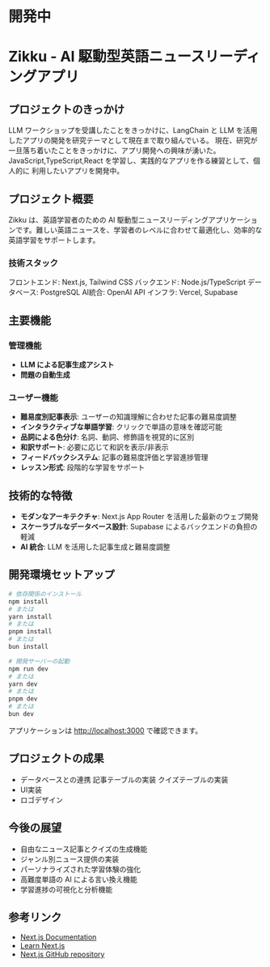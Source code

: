 # 開発中

# Zikku - AI 駆動型英語ニュースリーディングアプリ

## プロジェクトのきっかけ

LLM ワークショップを受講したことをきっかけに、LangChain と LLM を活用したアプリの開発を研究テーマとして現在まで取り組んでいる。
現在、研究が一旦落ち着いたことをきっかけに、アプリ開発への興味が湧いた。JavaScript,TypeScript,React を学習し、実践的なアプリを作る練習として、個人的に
利用したいアプリを開発中。

## プロジェクト概要

Zikku は、英語学習者のための AI 駆動型ニュースリーディングアプリケーションです。難しい英語ニュースを、学習者のレベルに合わせて最適化し、効率的な英語学習をサポートします。

### 技術スタック

フロントエンド: Next.js, Tailwind CSS
バックエンド: Node.js/TypeScript
データベース: PostgreSQL
AI統合: OpenAI API
インフラ: Vercel, Supabase

## 主要機能

### 管理機能

- **LLM による記事生成アシスト**
- **問題の自動生成**

### ユーザー機能

- **難易度別記事表示**: ユーザーの知識理解に合わせた記事の難易度調整
- **インタラクティブな単語学習**: クリックで単語の意味を確認可能
- **品詞による色分け**: 名詞、動詞、修飾語を視覚的に区別
- **和訳サポート**: 必要に応じて和訳を表示/非表示
- **フィードバックシステム**: 記事の難易度評価と学習進捗管理
- **レッスン形式**: 段階的な学習をサポート

## 技術的な特徴

- **モダンなアーキテクチャ**: Next.js App Router を活用した最新のウェブ開発
- **スケーラブルなデータベース設計**: Supabase によるバックエンドの負担の軽減
- **AI 統合**: LLM を活用した記事生成と難易度調整

## 開発環境セットアップ

```bash
# 依存関係のインストール
npm install
# または
yarn install
# または
pnpm install
# または
bun install

# 開発サーバーの起動
npm run dev
# または
yarn dev
# または
pnpm dev
# または
bun dev
```

アプリケーションは [http://localhost:3000](http://localhost:3000) で確認できます。

## プロジェクトの成果

- データベースとの連携
  記事テーブルの実装
  クイズテーブルの実装
- UI実装
- ロゴデザイン

## 今後の展望

- 自由なニュース記事とクイズの生成機能
- ジャンル別ニュース提供の実装
- パーソナライズされた学習体験の強化
- 高難度単語の AI による言い換え機能
- 学習進捗の可視化と分析機能

## 参考リンク

- [Next.js Documentation](https://nextjs.org/docs)
- [Learn Next.js](https://nextjs.org/learn)
- [Next.js GitHub repository](https://github.com/vercel/next.js)
